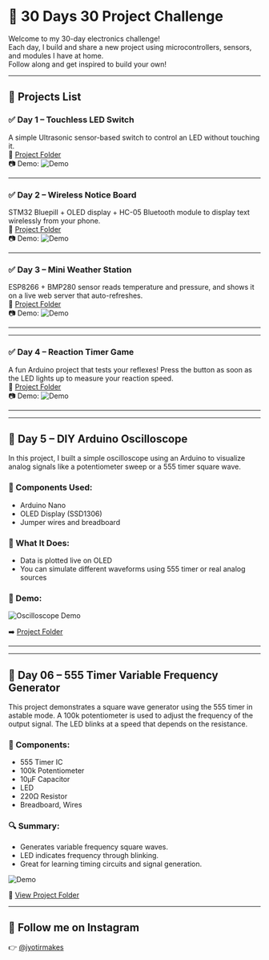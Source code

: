 # 🔧 30 Days 30 Project Challenge

Welcome to my 30-day electronics challenge!  
Each day, I build and share a new project using microcontrollers, sensors, and modules I have at home.  
Follow along and get inspired to build your own!

---

## 📅 Projects List

### ✅ Day 1 – Touchless LED Switch  
A simple Ultrasonic sensor-based switch to control an LED without touching it.  
📂 [Project Folder](./Day01_Touchless_LED_Switch)  
📷 Demo: ![Demo](./Day01_Touchless_LED_Switch/Demo_image.jpg)

---

### ✅ Day 2 – Wireless Notice Board  
STM32 Bluepill + OLED display + HC-05 Bluetooth module to display text wirelessly from your phone.  
📂 [Project Folder](./Day02_Wireless_Notice_Board)  
📷 Demo: ![Demo](./Day02_Wireless_Notice_Board/Demo_Image.jpg)

---

### ✅ Day 3 – Mini Weather Station  
ESP8266 + BMP280 sensor reads temperature and pressure, and shows it on a live web server that auto-refreshes.  
📂 [Project Folder](./Day03_Mini_Weather_Station)  
📷 Demo: ![Demo](./Day03_Mini_Weather_Station/Demo_Image.jpg)

---

---

### ✅ Day 4 – Reaction Timer Game  
A fun Arduino project that tests your reflexes! Press the button as soon as the LED lights up to measure your reaction speed.  
📂 [Project Folder](./Day04_Reaction_Timer_Game)  
📷 Demo: ![Demo](./Day04_Reaction_Timer_Game/Demo_Image.jpg)

---

---

## 📅 Day 5 – DIY Arduino Oscilloscope

In this project, I built a simple oscilloscope using an Arduino to visualize analog signals like a potentiometer sweep or a 555 timer square wave.

### 🔧 Components Used:
- Arduino Nano
- OLED Display (SSD1306) 
- Jumper wires and breadboard

### 🧠 What It Does:
- Data is plotted live on OLED
- You can simulate different waveforms using 555 timer or real analog sources

### 📸 Demo:
![Oscilloscope Demo](Day05_Arduino_Oscilloscope/Demo_Image.jpg)

➡️ [Project Folder](Day05_Arduino_Oscilloscope)

---

---


## 📅 Day 06 – 555 Timer Variable Frequency Generator

This project demonstrates a square wave generator using the 555 timer in astable mode. A 100k potentiometer is used to adjust the frequency of the output signal. The LED blinks at a speed that depends on the resistance.

### 🔧 Components:
- 555 Timer IC  
- 100k Potentiometer  
- 10µF Capacitor  
- LED  
- 220Ω Resistor  
- Breadboard, Wires

### 🔍 Summary:
- Generates variable frequency square waves.
- LED indicates frequency through blinking.
- Great for learning timing circuits and signal generation.

![Demo](./Day06_555_Timer_Variable_Frequency/Demo_Image.jpg)

🔗 [View Project Folder](./Day06_555_Timer_Variable_Frequency)

---

## 📌 Follow me on Instagram  
👉 [@jyotirmakes](https://www.instagram.com/jyotirmakes?igsh=dXhyYWc5bWsyMWgw)



